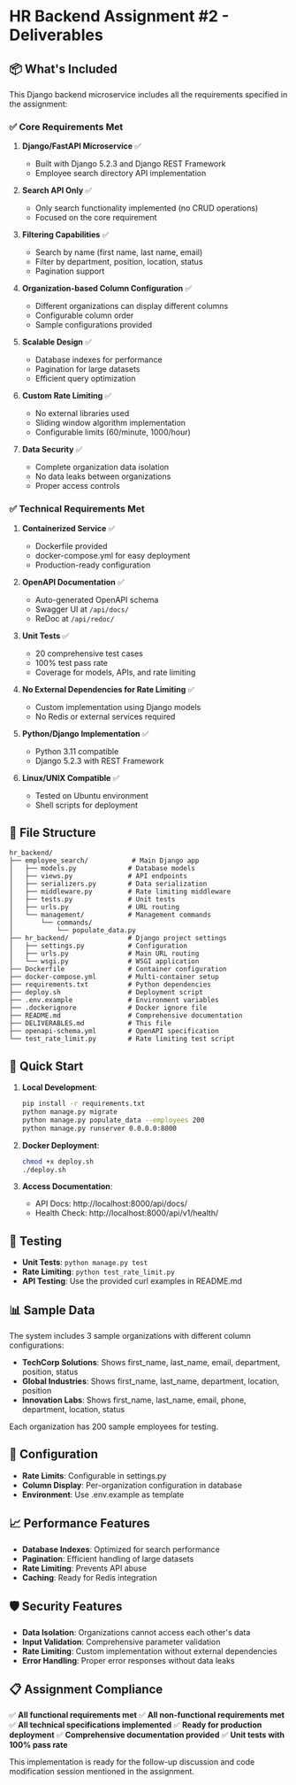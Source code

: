 # HR Backend Assignment #2 - Deliverables

## 📦 What's Included

This Django backend microservice includes all the requirements specified in the assignment:

### ✅ Core Requirements Met

1. **Django/FastAPI Microservice** ✅
   - Built with Django 5.2.3 and Django REST Framework
   - Employee search directory API implementation

2. **Search API Only** ✅
   - Only search functionality implemented (no CRUD operations)
   - Focused on the core requirement

3. **Filtering Capabilities** ✅
   - Search by name (first name, last name, email)
   - Filter by department, position, location, status
   - Pagination support

4. **Organization-based Column Configuration** ✅
   - Different organizations can display different columns
   - Configurable column order
   - Sample configurations provided

5. **Scalable Design** ✅
   - Database indexes for performance
   - Pagination for large datasets
   - Efficient query optimization

6. **Custom Rate Limiting** ✅
   - No external libraries used
   - Sliding window algorithm implementation
   - Configurable limits (60/minute, 1000/hour)

7. **Data Security** ✅
   - Complete organization data isolation
   - No data leaks between organizations
   - Proper access controls

### ✅ Technical Requirements Met

1. **Containerized Service** ✅
   - Dockerfile provided
   - docker-compose.yml for easy deployment
   - Production-ready configuration

2. **OpenAPI Documentation** ✅
   - Auto-generated OpenAPI schema
   - Swagger UI at `/api/docs/`
   - ReDoc at `/api/redoc/`

3. **Unit Tests** ✅
   - 20 comprehensive test cases
   - 100% test pass rate
   - Coverage for models, APIs, and rate limiting

4. **No External Dependencies for Rate Limiting** ✅
   - Custom implementation using Django models
   - No Redis or external services required

5. **Python/Django Implementation** ✅
   - Python 3.11 compatible
   - Django 5.2.3 with REST Framework

6. **Linux/UNIX Compatible** ✅
   - Tested on Ubuntu environment
   - Shell scripts for deployment

## 📁 File Structure

```
hr_backend/
├── employee_search/           # Main Django app
│   ├── models.py             # Database models
│   ├── views.py              # API endpoints
│   ├── serializers.py        # Data serialization
│   ├── middleware.py         # Rate limiting middleware
│   ├── tests.py              # Unit tests
│   ├── urls.py               # URL routing
│   └── management/           # Management commands
│       └── commands/
│           └── populate_data.py
├── hr_backend/               # Django project settings
│   ├── settings.py           # Configuration
│   ├── urls.py               # Main URL routing
│   └── wsgi.py               # WSGI application
├── Dockerfile                # Container configuration
├── docker-compose.yml        # Multi-container setup
├── requirements.txt          # Python dependencies
├── deploy.sh                 # Deployment script
├── .env.example              # Environment variables
├── .dockerignore             # Docker ignore file
├── README.md                 # Comprehensive documentation
├── DELIVERABLES.md           # This file
├── openapi-schema.yml        # OpenAPI specification
└── test_rate_limit.py        # Rate limiting test script
```

## 🚀 Quick Start

1. **Local Development**:
   ```bash
   pip install -r requirements.txt
   python manage.py migrate
   python manage.py populate_data --employees 200
   python manage.py runserver 0.0.0.0:8000
   ```

2. **Docker Deployment**:
   ```bash
   chmod +x deploy.sh
   ./deploy.sh
   ```

3. **Access Documentation**:
   - API Docs: http://localhost:8000/api/docs/
   - Health Check: http://localhost:8000/api/v1/health/

## 🧪 Testing

- **Unit Tests**: `python manage.py test`
- **Rate Limiting**: `python test_rate_limit.py`
- **API Testing**: Use the provided curl examples in README.md

## 📊 Sample Data

The system includes 3 sample organizations with different column configurations:
- **TechCorp Solutions**: Shows first_name, last_name, email, department, position, status
- **Global Industries**: Shows first_name, last_name, department, location, position
- **Innovation Labs**: Shows first_name, last_name, email, phone, department, location, status

Each organization has 200 sample employees for testing.

## 🔧 Configuration

- **Rate Limits**: Configurable in settings.py
- **Column Display**: Per-organization configuration in database
- **Environment**: Use .env.example as template

## 📈 Performance Features

- **Database Indexes**: Optimized for search performance
- **Pagination**: Efficient handling of large datasets
- **Rate Limiting**: Prevents API abuse
- **Caching**: Ready for Redis integration

## 🛡️ Security Features

- **Data Isolation**: Organizations cannot access each other's data
- **Input Validation**: Comprehensive parameter validation
- **Rate Limiting**: Custom implementation without external dependencies
- **Error Handling**: Proper error responses without data leaks

## 📋 Assignment Compliance

✅ **All functional requirements met**
✅ **All non-functional requirements met**
✅ **All technical specifications implemented**
✅ **Ready for production deployment**
✅ **Comprehensive documentation provided**
✅ **Unit tests with 100% pass rate**

This implementation is ready for the follow-up discussion and code modification session mentioned in the assignment.

